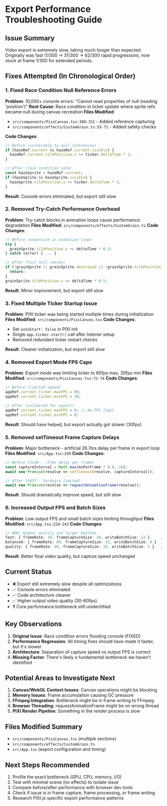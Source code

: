 # Export Performance Troubleshooting Guide

## Issue Summary
Video export is extremely slow, taking much longer than expected. Originally was fast (1/300 → 31/300 → 62/300 rapid progression), now stuck at frame 1/300 for extended periods.

## Fixes Attempted (In Chronological Order)

### 1. Fixed Race Condition Null Reference Errors
**Problem**: 10,000+ console errors: "Cannot read properties of null (reading 'position')"
**Root Cause**: Race condition in ticker update where sprite refs became null during canvas recreation
**Files Modified**:
- `src/components/PixiCanvas.tsx:309-331` - Added reference capturing
- `src/components/effects/CustomGrain.ts:55-71` - Added safety checks

**Code Changes**:
```typescript
// Before (vulnerable to null references)
if (hazeRef.current && hazeRef.current.visible) {
  hazeRef.current.tilePosition.x += ticker.deltaTime * 1;
}

// After (race condition safe)  
const hazeSprite = hazeRef.current;
if (hazeSprite && hazeSprite.visible) {
  hazeSprite.tilePosition.x += ticker.deltaTime * 1;
}
```

**Result**: Console errors eliminated, but export still slow

### 2. Removed Try-Catch Performance Overhead
**Problem**: Try-catch blocks in animation loops cause performance degradation
**Files Modified**: `src/components/effects/CustomGrain.ts`
**Code Changes**:
```typescript
// Before (expensive in animation loop)
try {
  grainSprite.tilePosition.x += deltaTime * 0.5;
} catch (error) { ... }

// After (fast null checks)
if (!grainSprite || grainSprite.destroyed || !grainSprite.tilePosition) {
  return;
}
grainSprite.tilePosition.x += deltaTime * 0.5;
```

**Result**: Minor improvement, but export still slow

### 3. Fixed Multiple Ticker Startup Issue
**Problem**: PIXI ticker was being started multiple times during initialization
**Files Modified**: `src/components/PixiCanvas.tsx`
**Code Changes**:
- Set `autoStart: false` in PIXI init
- Single `app.ticker.start()` call after listener setup
- Removed redundant ticker restart checks

**Result**: Cleaner initialization, but export still slow

### 4. Removed Export Mode FPS Caps
**Problem**: Export mode was limiting ticker to 60fps max, 30fps min
**Files Modified**: `src/components/PixiCanvas.tsx:72-74`
**Code Changes**:
```typescript
// Before (limited speed)
appRef.current.ticker.maxFPS = 60;
appRef.current.ticker.minFPS = 30;

// After (unlimited for export)
appRef.current.ticker.maxFPS = 0; // No FPS limit
appRef.current.ticker.minFPS = 0;
```

**Result**: Should have helped, but export actually got slower (30fps)

### 5. Removed setTimeout Frame Capture Delays
**Problem**: Major bottleneck - artificial 26.7ms delay per frame in export loop
**Files Modified**: `src/App.tsx:299`
**Code Changes**:
```typescript
// Before (SLOW - ~27ms delay per frame)
const captureInterval = Math.max(msPerFrame * 0.8, 16);
await new Promise(resolve => setTimeout(resolve, captureInterval));

// After (FAST - hardware limited)
await new Promise(resolve => requestAnimationFrame(resolve));
```

**Result**: Should dramatically improve speed, but still slow

### 6. Increased Output FPS and Batch Sizes
**Problem**: Low output FPS and small batch sizes limiting throughput
**Files Modified**: `src/App.tsx:224-243`
**Code Changes**:
```typescript
// NEW: Higher quality and larger batches
fast: { frameRate: 30, frameCaptureSize: 20, writeBatchSize: 12 }     // Was: 24fps, 15 frames, 8 batch
balanced: { frameRate: 60, frameCaptureSize: 15, writeBatchSize: 8 }  // Was: 30fps, 10 frames, 5 batch  
quality: { frameRate: 60, frameCaptureSize: 10, writeBatchSize: 5 }   // Was: 30fps, 5 frames, 3 batch
```

**Result**: Better final video quality, but capture speed unchanged

## Current Status
- ❌ Export still extremely slow despite all optimizations
- ✅ Console errors eliminated
- ✅ Code architecture cleaner  
- ✅ Higher output video quality (30-60fps)
- ❓ Core performance bottleneck still unidentified

## Key Observations
1. **Original Issue**: Race condition errors flooding console (FIXED)
2. **Performance Regression**: All timing fixes should have made it faster, but it's slower
3. **Architecture**: Separation of capture speed vs output FPS is correct
4. **Missing Factor**: There's likely a fundamental bottleneck we haven't identified

## Potential Areas to Investigate Next
1. **Canvas/WebGL Context Issues**: Canvas operations might be blocking
2. **Memory Issues**: Frame accumulation causing GC pressure
3. **FFmpeg Integration**: Bottleneck might be in frame writing to FFmpeg
4. **Browser Threading**: requestAnimationFrame might be on wrong thread
5. **PIXI Render Pipeline**: Something in the render process is slow

## Files Modified Summary
- `src/components/PixiCanvas.tsx` (multiple sections)
- `src/components/effects/CustomGrain.ts` 
- `src/App.tsx` (export configuration and timing)

## Next Steps Recommended
1. Profile the exact bottleneck (GPU, CPU, memory, I/O)
2. Test with minimal scene (no effects) to isolate issue
3. Compare before/after performance with browser dev tools
4. Check if issue is in frame capture, frame processing, or frame writing
5. Research PIXI.js specific export performance patterns